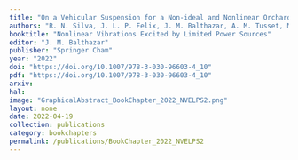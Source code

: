 ```yaml
---
title: "On a Vehicular Suspension for a Non-ideal and Nonlinear Orchard Tower Sprayer Through an Inverted Pendulum Using Reologic Magneto (MR)"
authors: "R. N. Silva, J. L. P. Felix, J. M. Balthazar, A. M. Tusset, M. A. Ribeiro, W. B. Lenz, A. Cunha"
booktitle: "Nonlinear Vibrations Excited by Limited Power Sources"
editor: "J. M. Balthazar"
publisher: "Springer Cham"
year: "2022"
doi: "https://doi.org/10.1007/978-3-030-96603-4_10"
pdf: "https://doi.org/10.1007/978-3-030-96603-4_10"
arxiv: 
hal: 
image: "GraphicalAbstract_BookChapter_2022_NVELPS2.png"
layout: none
date: 2022-04-19
collection: publications
category: bookchapters
permalink: /publications/BookChapter_2022_NVELPS2
---
```


